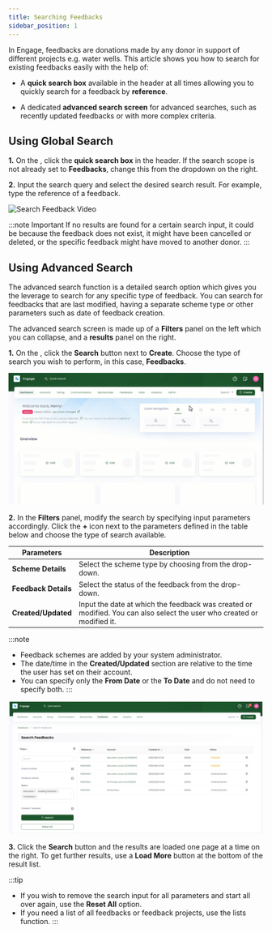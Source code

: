 ```yaml
---
title: Searching Feedbacks
sidebar_position: 1
---
```


In Engage, feedbacks are donations made by any donor in support of different projects e.g. water wells. This article shows you how to search for existing feedbacks easily with the help of:

- A **quick search box** available in the header at all times allowing you to quickly search for a feedback by **reference**.

- A dedicated **advanced search screen** for advanced searches, such as recently updated feedbacks or with more complex criteria.

## Using Global Search

**1.** On the <K2Link route="dashboard" text="Engage dashboard" isEngage />, click the **quick search box** in the header. If the search scope is not already set to **Feedbacks**, change this from the dropdown on the right.

**2.** Input the search query and select the desired search result. For example, type the reference of a feedback.

![Search Feedback Video](./search-feedback-gif.gif)

:::note Important 
If no results are found for a certain search input, it could be because the feedback does not exist, it might have been cancelled or deleted, or the specific feedback might have moved to another donor.
:::

## Using Advanced Search

The advanced search function is a detailed search option which gives you the leverage to search for any specific type of feedback. You can search for feedbacks that are last modified, having a separate scheme type or other parameters such as date of feedback creation. 

The advanced search screen is made up of a **Filters** panel on the left which you can collapse, and a **results** panel on the right.

**1.** On the <K2Link route="dashboard" text="Engage dashboard" isEngage />, click the **Search** button next to **Create**. Choose the type of search you wish to perform, in this case, **Feedbacks**.

![Search Advanced GIF](./search-advanced-gif.gif)

**2.** In the **Filters** panel, modify the search by specifying input parameters accordingly. Click the **+** icon next to the parameters defined in the table below and choose the type of search available.

| Parameters | Description |
| ---------- | ----------- |
| **Scheme Details** | Select the scheme type by choosing from the drop-down. |
| **Feedback Details** | Select the status of the feedback from the drop-down. |
| **Created/Updated** | Input the date at which the feedback was created or modified. You can also select the user who created or modified it. |

:::note
- Feedback schemes are added by your system administrator.
- The date/time in the **Created/Updated** section are relative to the time the user has set on their account.
- You can specify only the **From Date** or the **To Date** and do not need to specify both.
:::

![Filters section video](./search-feedback.png)

**3.** Click the **Search** button and the results are loaded one page at a time on the right. To get further results, use a **Load More** button at the bottom of the result list.

:::tip
- If you wish to remove the search input for all parameters and start all over again, use the **Reset All** option. 
- If you need a list of all feedbacks or feedback projects, use the lists function.
:::